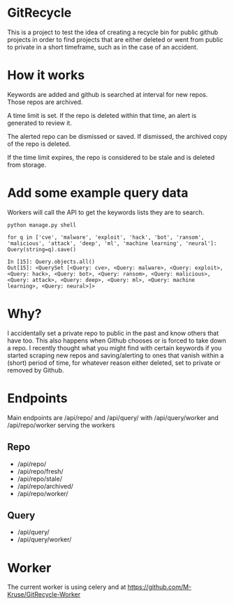 # GitRecycle

This is a project to test the idea of creating a recycle bin for public github projects in order to find projects that are either deleted or went from public to private in a short timeframe, such as in the case of an accident.

# How it works

Keywords are added and github is searched at interval for new repos. Those repos are archived.

A time limit is set. If the repo is deleted within that time, an alert is generated to review it.

The alerted repo can be dismissed or saved. If dismissed, the archived copy of the repo is deleted.

If the time limit expires, the repo is considered to be stale and is deleted from storage.

# Add some example query data

Workers will call the API to get the keywords lists they are to search.

`python manage.py shell`

`for q in ['cve', 'malware', 'exploit', 'hack', 'bot', 'ransom', 'malicious', 'attack', 'deep', 'ml', 'machine learning', 'neural']: Query(string=q).save()`                                             


```
In [15]: Query.objects.all()                                                                                                                                                                                    
Out[15]: <QuerySet [<Query: cve>, <Query: malware>, <Query: exploit>, <Query: hack>, <Query: bot>, <Query: ransom>, <Query: malicious>, <Query: attack>, <Query: deep>, <Query: ml>, <Query: machine learning>, <Query: neural>]>
```

# Why?

I accidentally set a private repo to public in the past and know others that have too. This also happens when Github chooses or is forced to take down a repo. I recently thought what you might find with certain keywords if you started scraping new repos and saving/alerting to ones that vanish within a (short) period of time, for whatever reason either deleted, set to private or removed by Github.

# Endpoints

Main endpoints are /api/repo/ and /api/query/ with /api/query/worker and /api/repo/worker serving the workers

## Repo

*  /api/repo/
*  /api/repo/fresh/
*  /api/repo/stale/
*  /api/repo/archived/
*  /api/repo/worker/

## Query

*  /api/query/
*  /api/query/worker/

# Worker

The current worker is using celery and at https://github.com/M-Kruse/GitRecycle-Worker
